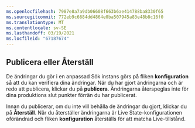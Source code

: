 ```yaml
---
ms.openlocfilehash: 7987e8a7a9db06608f663b6ae414788ba8330f65
ms.sourcegitcommit: 772eb9c6684dd4864e0ba507945a83e48b8c16f0
ms.translationtype: MT
ms.contentlocale: sv-SE
ms.lasthandoff: 03/19/2021
ms.locfileid: "67187674"
---
```

## <a name="publish-or-revert"></a>Publicera eller Återställ
De ändringar du gör i en anpassad Sök instans görs på fliken **konfiguration** så att du kan verifiera dina ändringar. När du har gjort ändringarna och är redo att publicera, klickar du på **publicera**. Ändringarna återspeglas inte för dina produktions slut punkter förrän du har publicerat.

Innan du publicerar, om du inte vill behålla de ändringar du gjort, klickar du på **Återställ**. När du återställer ändringarna är Live State-konfigurationen oförändrad och fliken **konfiguration** återställs för att matcha Live-tillstånd.
